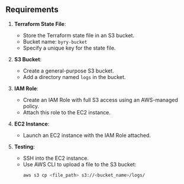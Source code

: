 


## Requirements

1. **Terraform State File**:
   - Store the Terraform state file in an S3 bucket.
   - Bucket name: `byry-bucket`
   - Specify a unique key for the state file.

2. **S3 Bucket**:
   - Create a general-purpose S3 bucket.
   - Add a directory named `logs` in the bucket.

3. **IAM Role**:
   - Create an IAM Role with full S3 access using an AWS-managed policy.
   - Attach this role to the EC2 instance.

4. **EC2 Instance**:
   - Launch an EC2 instance with the IAM Role attached.

5. **Testing**:
    - SSH into the EC2 instance.
   - Use AWS CLI to upload a file to the S3 bucket:
     ```bash
     aws s3 cp <file_path> s3://<bucket_name>/logs/
     ```

